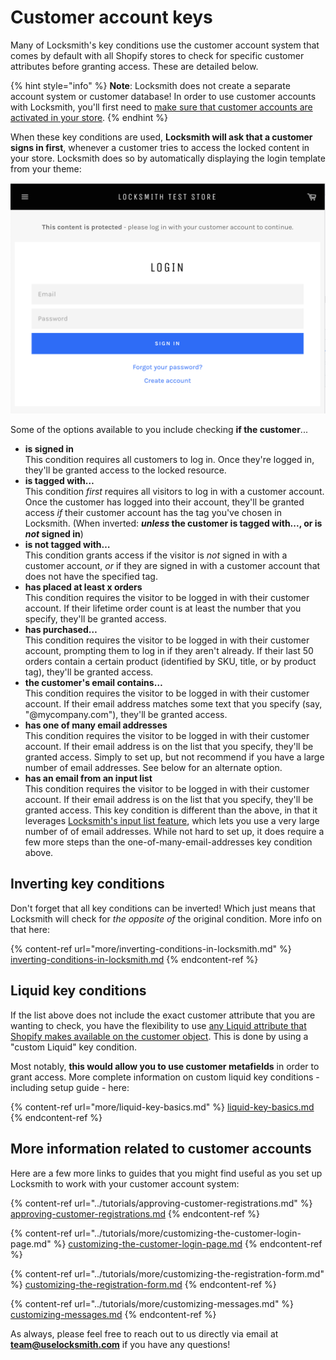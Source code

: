 # Customer account keys

Many of Locksmith's key conditions use the customer account system that comes by default with all Shopify stores to check for specific customer attributes before granting access. These are detailed below.

{% hint style="info" %}
**Note**: Locksmith does not create a separate account system or customer database! In order to use customer accounts with Locksmith, you'll first need to [make sure that customer accounts are activated in your store](https://help.shopify.com/en/manual/customers/customer-accounts#set-your-customer-account-preferences).
{% endhint %}

When these key conditions are used, **Locksmith will ask that a customer signs in first**, whenever a customer tries to access the locked content in your store. Locksmith does so by automatically displaying the login template from your theme:

![](<../.gitbook/assets/Screen Shot 2022-07-27 at 2.45.59 PM.png>)

Some of the options available to you include checking **if the customer**...

* **is signed in**\
  This condition requires all customers to log in. Once they're logged in, they'll be granted access to the locked resource.
* **is tagged with…**\
  This condition _first_ requires all visitors to log in with a customer account. Once the customer has logged into their account, they'll be granted access _if_ their customer account has the tag you've chosen in Locksmith. (When inverted: _**unless**_**&#x20;the customer is tagged with..., or is&#x20;**_**not**_**&#x20;signed in**)
* **is not tagged with…**\
  This condition grants access if the visitor is _not_ signed in with a customer account, _or_ if they are signed in with a customer account that does not have the specified tag.
* **has placed at least x orders**\
  This condition requires the visitor to be logged in with their customer account. If their lifetime order count is at least the number that you specify, they'll be granted access.
* **has purchased…**\
  This condition requires the visitor to be logged in with their customer account, prompting them to log in if they aren't already. If their last 50 orders contain a certain product (identified by SKU, title, or by product tag), they'll be granted access.
* **the customer's email contains…**\
  This condition requires the visitor to be logged in with their customer account. If their email address matches some text that you specify (say, "@mycompany.com"), they'll be granted access.
* **has one of many email addresses**\
  This condition requires the visitor to be logged in with their customer account. If their email address is on the list that you specify, they'll be granted access. Simply to set up, but not recommend if you have a large number of email addresses. See below for an alternate option.
* **has an email from an input list**\
  This condition requires the visitor to be logged in with their customer account. If their email address is on the list that you specify, they'll be granted access. This key condition is different than the above, in that it leverages [Locksmith's input list feature](../tutorials/more/input-lists.md), which lets you use a very large number of of email addresses. While not hard to set up, it does require a few more steps than the one-of-many-email-addresses key condition above.

## Inverting key conditions

Don't forget that all key conditions can be inverted! Which just means that Locksmith will check for _the opposite of_ the original condition. More info on that here:

{% content-ref url="more/inverting-conditions-in-locksmith.md" %}
[inverting-conditions-in-locksmith.md](more/inverting-conditions-in-locksmith.md)
{% endcontent-ref %}

## Liquid key conditions

If the list above does not include the exact customer attribute that you are wanting to check, you have the flexibility to use [any Liquid attribute that Shopify makes available on the customer object](https://shopify.dev/api/liquid/objects#customer). This is done by using a "custom Liquid" key condition.

Most notably, **this would allow you to use customer metafields** in order to grant access.  More complete information on custom liquid key conditions - including setup guide - here:

{% content-ref url="more/liquid-key-basics.md" %}
[liquid-key-basics.md](more/liquid-key-basics.md)
{% endcontent-ref %}

## More information related to customer accounts

Here are a few more links to guides that you might find useful as you set up Locksmith to work with your customer account system:

{% content-ref url="../tutorials/approving-customer-registrations.md" %}
[approving-customer-registrations.md](../tutorials/approving-customer-registrations.md)
{% endcontent-ref %}

{% content-ref url="../tutorials/more/customizing-the-customer-login-page.md" %}
[customizing-the-customer-login-page.md](../tutorials/more/customizing-the-customer-login-page.md)
{% endcontent-ref %}

{% content-ref url="../tutorials/more/customizing-the-registration-form.md" %}
[customizing-the-registration-form.md](../tutorials/more/customizing-the-registration-form.md)
{% endcontent-ref %}

{% content-ref url="../tutorials/more/customizing-messages.md" %}
[customizing-messages.md](../tutorials/more/customizing-messages.md)
{% endcontent-ref %}

As always, please feel free to reach out to us directly via email at **team@uselocksmith.com** if you have any questions!

